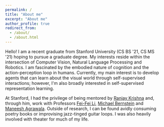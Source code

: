 ```yaml
---
permalink: /
title: "About me"
excerpt: "About me"
author_profile: true
redirect_from: 
  - /about/
  - /about.html
---
```


Hello! I am a recent graduate from Stanford University (CS BS '21, CS MS '21) hoping to pursue a graduate degree. My interests reside within the intersection of Computer Vision, Natural Language Processing and Robotics. I am fascinated by the embodied nature of cognition and the action-perception loop in humans. Currently, my main interest is to develop agents that can learn about the visual world through self-supervised interactions; however, I'm also broadly interested in self-supervised representation learning.

At Stanford, I had the privilege of being mentored by [Ranjay Krishna](http://www.ranjaykrishna.com/index.html) and, through him, work with Professors [Fei-Fei Li](https://profiles.stanford.edu/fei-fei-li), [Michael Bernstein](https://hci.stanford.edu/msb/) and [Maneesh Agrawala](http://graphics.stanford.edu/~maneesh/). Outside of research, I can be found avidly consuming poetry books or improvising jazz-tinged guitar loops. I was also heavily involved with theater for much of my life.
